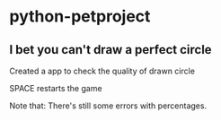 # python-petproject

## I bet you can't draw a perfect circle

Created a app to check the quality of drawn circle

SPACE restarts the game 

Note that:
There's still some errors with percentages.
